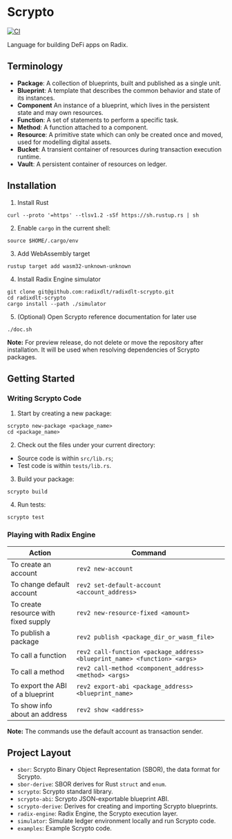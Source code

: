 # Scrypto

[![CI](https://github.com/radixdlt/radixdlt-scrypto/actions/workflows/ci.yml/badge.svg)](https://github.com/radixdlt/radixdlt-scrypto/actions/workflows/ci.yml)

Language for building DeFi apps on Radix.

## Terminology

- **Package**: A collection of blueprints, built and published as a single unit.
- **Blueprint**: A template that describes the common behavior and state of its instances.
- **Component** An instance of a blueprint, which lives in the persistent state and may own resources.
- **Function**: A set of statements to perform a specific task.
- **Method**: A function attached to a component.
- **Resource**: A primitive state which can only be created once and moved, used for modelling digital assets.
- **Bucket**: A transient container of resources during transaction execution runtime.
- **Vault**: A persistent container of resources on ledger.

## Installation

1. Install Rust
```
curl --proto '=https' --tlsv1.2 -sSf https://sh.rustup.rs | sh
```
2. Enable `cargo` in the current shell:
```
source $HOME/.cargo/env
```
3. Add WebAssembly target
```
rustup target add wasm32-unknown-unknown
```
4. Install Radix Engine simulator
```
git clone git@github.com:radixdlt/radixdlt-scrypto.git
cd radixdlt-scrypto
cargo install --path ./simulator
```
5. (Optional) Open Scrypto reference documentation for later use
```
./doc.sh
```

**Note:** For preview release, do not delete or move the repository after installation. It will be used when resolving dependencies of Scrypto packages.

## Getting Started

### Writing Scrypto Code

1. Start by creating a new package:
```
scrypto new-package <package_name>
cd <package_name>
```
2. Check out the files under your current directory:
  - Source code is within `src/lib.rs`;
  - Test code is within `tests/lib.rs`.
3. Build your package:
```
scrypto build
```
4. Run tests:
```
scrypto test
```

### Playing with Radix Engine

| Action | Command |
|---|---|
| To create an account | ``` rev2 new-account ``` |
| To change default account | ``` rev2 set-default-account <account_address> ``` |
| To create resource with fixed supply | ``` rev2 new-resource-fixed <amount> ``` |
| To publish a package | ``` rev2 publish <package_dir_or_wasm_file> ``` |
| To call a function | ``` rev2 call-function <package_address> <blueprint_name> <function> <args> ``` |
| To call a method | ``` rev2 call-method <component_address> <method> <args> ``` |
| To export the ABI of a blueprint | ``` rev2 export-abi <package_address> <blueprint_name> ``` |
| To show info about an address | ``` rev2 show <address> ``` |

**Note:** The commands use the default account as transaction sender.

## Project Layout

- `sbor`: Scrypto Binary Object Representation (SBOR), the data format for Scrypto.
- `sbor-derive`: SBOR derives for Rust `struct` and `enum`.
- `scrypto`: Scrypto standard library.
- `scrypto-abi`: Scrypto JSON-exportable blueprint ABI.
- `scrypto-derive`: Derives for creating and importing Scrypto blueprints.
- `radix-engine`: Radix Engine, the Scrypto execution layer.
- `simulator`: Simulate ledger environment locally and run Scrypto code.
- `examples`: Example Scrypto code.
